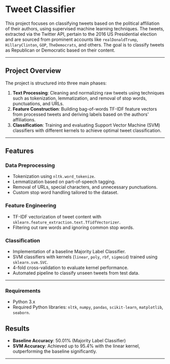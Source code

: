 
# **Tweet Classifier**

This project focuses on classifying tweets based on the political affiliation of their authors, using supervised machine learning techniques. The tweets, extracted via the Twitter API, pertain to the 2016 US Presidential election and are sourced from prominent accounts like `realDonaldTrump`, `HillaryClinton`, `GOP`, `TheDemocrats`, and others. The goal is to classify tweets as Republican or Democratic based on their content.

---

## **Project Overview**

The project is structured into three main phases:
1. **Text Processing**: Cleaning and normalizing raw tweets using techniques such as tokenization, lemmatization, and removal of stop words, punctuations, and URLs.
2. **Feature Construction**: Building bag-of-words TF-IDF feature vectors from processed tweets and deriving labels based on the authors' affiliations.
3. **Classification**: Training and evaluating Support Vector Machine (SVM) classifiers with different kernels to achieve optimal tweet classification.

---

## **Features**

### **Data Preprocessing**
- Tokenization using `nltk.word_tokenize`.
- Lemmatization based on part-of-speech tagging.
- Removal of URLs, special characters, and unnecessary punctuations.
- Custom stop word handling tailored to the dataset.

### **Feature Engineering**
- TF-IDF vectorization of tweet content with `sklearn.feature_extraction.text.TfidfVectorizer`.
- Filtering out rare words and ignoring common stop words.

### **Classification**
- Implementation of a baseline Majority Label Classifier.
- SVM classifiers with kernels (`linear`, `poly`, `rbf`, `sigmoid`) trained using `sklearn.svm.SVC`.
- 4-fold cross-validation to evaluate kernel performance.
- Automated pipeline to classify unseen tweets from test data.

---

### **Requirements**
- Python 3.x
- Required Python libraries: `nltk`, `numpy`, `pandas`, `scikit-learn`, `matplotlib`, `seaborn`.


## **Results**
- **Baseline Accuracy**: 50.01% (Majority Label Classifier)
- **SVM Accuracy**: Achieved up to 95.4% with the linear kernel, outperforming the baseline significantly.

---


